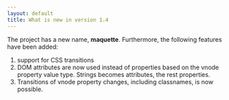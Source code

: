 ```yaml
---
layout: default
title: What is new in version 1.4
---
```


The project has a new name, **maquette**. Furthermore, the following features have been added:

 1. support for CSS transitions
 2. DOM attributes are now used instead of properties based on the vnode property value type. Strings becomes attributes, the rest properties.
 3. Transitions of vnode property changes, including classnames, is now possible.
